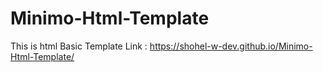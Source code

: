 # Minimo-Html-Template
This is html Basic Template
Link : https://shohel-w-dev.github.io/Minimo-Html-Template/
